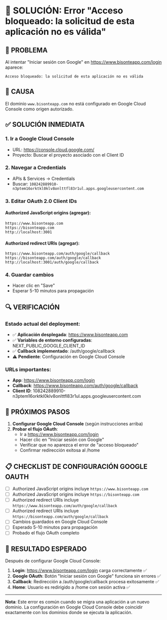 # 🔧 SOLUCIÓN: Error "Acceso bloqueado: la solicitud de esta aplicación no es válida"

## 🚨 PROBLEMA
Al intentar "Iniciar sesión con Google" en https://www.bisonteapp.com/login aparece:
```
Acceso bloqueado: la solicitud de esta aplicación no es válida
```

## 🎯 CAUSA
El dominio `www.bisonteapp.com` no está configurado en Google Cloud Console como origen autorizado.

## ✅ SOLUCIÓN INMEDIATA

### 1. Ir a Google Cloud Console
- URL: https://console.cloud.google.com/
- Proyecto: Buscar el proyecto asociado con el Client ID

### 2. Navegar a Credentials
- APIs & Services → Credentials
- Buscar: `108242889910-n3ptem16orktkl0klv8onlttfl83r1ul.apps.googleusercontent.com`

### 3. Editar OAuth 2.0 Client IDs

#### Authorized JavaScript origins (agregar):
```
https://www.bisonteapp.com
https://bisonteapp.com
http://localhost:3001
```

#### Authorized redirect URIs (agregar):
```
https://www.bisonteapp.com/auth/google/callback
https://bisonteapp.com/auth/google/callback
http://localhost:3001/auth/google/callback
```

### 4. Guardar cambios
- Hacer clic en "Save"
- Esperar 5-10 minutos para propagación

## 🔍 VERIFICACIÓN

### Estado actual del deployment:
- ✅ **Aplicación desplegada**: https://www.bisonteapp.com
- ✅ **Variables de entorno configuradas**: NEXT_PUBLIC_GOOGLE_CLIENT_ID
- ✅ **Callback implementado**: /auth/google/callback
- ⚠️ **Pendiente**: Configuración en Google Cloud Console

### URLs importantes:
- **App**: https://www.bisonteapp.com/login
- **Callback**: https://www.bisonteapp.com/auth/google/callback
- **Client ID**: 108242889910-n3ptem16orktkl0klv8onlttfl83r1ul.apps.googleusercontent.com

## 🚀 PRÓXIMOS PASOS

1. **Configurar Google Cloud Console** (según instrucciones arriba)
2. **Probar el flujo OAuth**:
   - Ir a https://www.bisonteapp.com/login
   - Hacer clic en "Iniciar sesión con Google"
   - Verificar que no aparezca el error de "acceso bloqueado"
   - Confirmar redirección exitosa al /home

## 📋 CHECKLIST DE CONFIGURACIÓN GOOGLE OAUTH

- [ ] Authorized JavaScript origins incluye `https://www.bisonteapp.com`
- [ ] Authorized JavaScript origins incluye `https://bisonteapp.com`
- [ ] Authorized redirect URIs incluye `https://www.bisonteapp.com/auth/google/callback`
- [ ] Authorized redirect URIs incluye `https://bisonteapp.com/auth/google/callback`
- [ ] Cambios guardados en Google Cloud Console
- [ ] Esperado 5-10 minutos para propagación
- [ ] Probado el flujo OAuth completo

## 🎯 RESULTADO ESPERADO

Después de configurar Google Cloud Console:
1. **Login**: https://www.bisonteapp.com/login carga correctamente ✅
2. **Google OAuth**: Botón "Iniciar sesión con Google" funciona sin errores ✅  
3. **Callback**: Redirección a /auth/google/callback procesa exitosamente ✅
4. **Home**: Usuario es redirigido a /home con sesión activa ✅

---
**Nota**: Este error es común cuando se migra una aplicación a un nuevo dominio. La configuración en Google Cloud Console debe coincidir exactamente con los dominios donde se ejecuta la aplicación.
